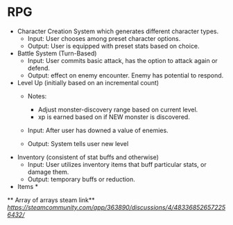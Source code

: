 # RPG

* Character Creation System which generates different character types.
  * Input: User chooses among preset character options.
  * Output: User is equipped with preset stats based on choice.
* Battle System (Turn-Based)
  * Input: User commits basic attack, has the option to attack again or defend.
  * Output: effect on enemy encounter. Enemy has potential to respond.
* Level Up (initially based on an incremental count)
  * Notes:
    * Adjust monster-discovery range based on current level.
    * xp is earned based on if NEW monster is discovered.

  * Input: After user has downed a value of enemies.
  * Output: System tells user new level
* Inventory (consistent of stat buffs and otherwise)
  * Input: User utilizes inventory items that buff particular stats, or damage them.
  * Output: temporary buffs or reduction. 
* Items 
  * 


** Array of arrays steam link**
_https://steamcommunity.com/app/363890/discussions/4/483368526572256432/_